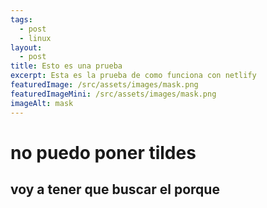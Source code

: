 ```yaml
---
tags:
  - post
  - linux
layout:
  - post
title: Esto es una prueba
excerpt: Esta es la prueba de como funciona con netlify
featuredImage: /src/assets/images/mask.png
featuredImageMini: /src/assets/images/mask.png
imageAlt: mask
---
```

# no puedo poner tildes
## voy a tener que buscar el porque